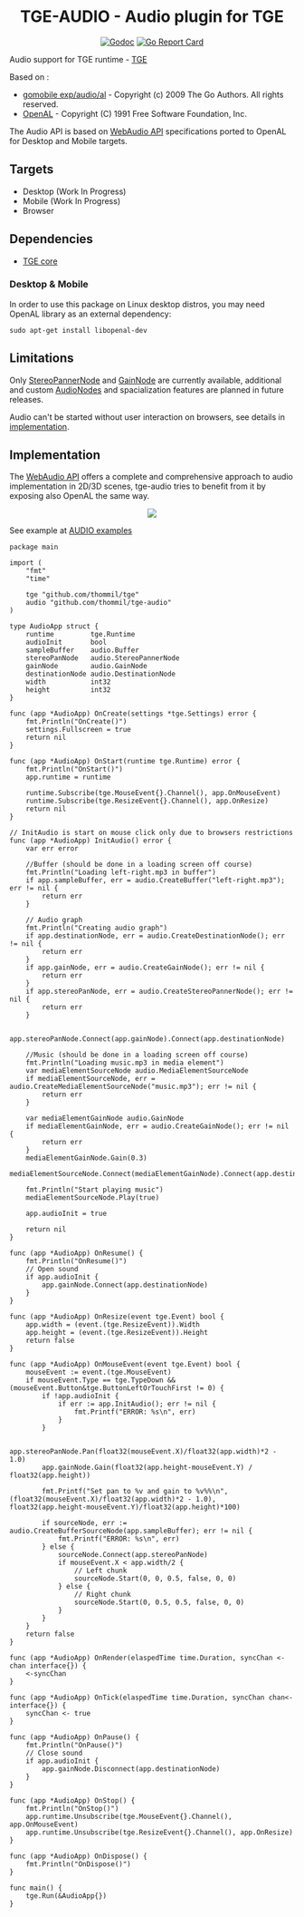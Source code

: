 <h1 align="center">TGE-AUDIO - Audio plugin for TGE</h1>

 <p align="center">
    <a href="https://godoc.org/github.com/thommil/tge-audio"><img src="https://godoc.org/github.com/thommil/tge-audio?status.svg" alt="Godoc"></img></a>
    <a href="https://goreportcard.com/report/github.com/thommil/tge-audio"><img src="https://goreportcard.com/badge/github.com/thommil/tge-audio"  alt="Go Report Card"/></a>
</p>

Audio support for TGE runtime - [TGE](https://github.com/thommil/tge)

Based on :
 * [gomobile exp/audio/al](https://godoc.org/golang.org/x/mobile/exp/audio/al) - Copyright (c) 2009 The Go Authors. All rights reserved.
 * [OpenAL](https://github.com/golang/mobile) - Copyright (C) 1991 Free Software Foundation, Inc.

The Audio API is based on [WebAudio API](https://developer.mozilla.org/en-US/docs/Web/API/Web_Audio_API) specifications ported to OpenAL for 
Desktop and Mobile targets.

## Targets
 * Desktop (Work In Progress)
 * Mobile  (Work In Progress)
 * Browser

## Dependencies
 * [TGE core](https://github.com/thommil/tge)

### Desktop & Mobile

In order to use this package on Linux desktop distros, you may need OpenAL library as an external dependency:

```
sudo apt-get install libopenal-dev
```

## Limitations
Only [StereoPannerNode](https://developer.mozilla.org/en-US/docs/Web/API/StereoPannerNode) and [GainNode](https://developer.mozilla.org/en-US/docs/Web/API/GainNode) are currently available, additional and custom [AudioNodes](https://developer.mozilla.org/en-US/docs/Web/API/AudioNode) and spacialization features are planned in future releases.

Audio can't be started without user interaction on browsers, see details in [implementation](#implementation).

## Implementation
The [WebAudio API](https://developer.mozilla.org/en-US/docs/Web/API/Web_Audio_API) offers a complete and comprehensive approach to audio implementation in 2D/3D scenes, tge-audio tries to benefit from it by exposing also OpenAL the same way.

<p align="center">
<img src="https://mdn.mozillademos.org/files/9713/WebAudioBasics.png"/>
</p>

See example at [AUDIO examples](https://github.com/Thommil/tge-examples/tree/master/plugins/tge-audio)

```golang
package main

import (
	"fmt"
	"time"

	tge "github.com/thommil/tge"
	audio "github.com/thommil/tge-audio"
)

type AudioApp struct {
	runtime         tge.Runtime
	audioInit       bool
	sampleBuffer    audio.Buffer
	stereoPanNode   audio.StereoPannerNode
	gainNode        audio.GainNode
	destinationNode audio.DestinationNode
	width           int32
	height          int32
}

func (app *AudioApp) OnCreate(settings *tge.Settings) error {
	fmt.Println("OnCreate()")
	settings.Fullscreen = true
	return nil
}

func (app *AudioApp) OnStart(runtime tge.Runtime) error {
	fmt.Println("OnStart()")
	app.runtime = runtime

	runtime.Subscribe(tge.MouseEvent{}.Channel(), app.OnMouseEvent)
	runtime.Subscribe(tge.ResizeEvent{}.Channel(), app.OnResize)
	return nil
}

// InitAudio is start on mouse click only due to browsers restrictions
func (app *AudioApp) InitAudio() error {
	var err error

	//Buffer (should be done in a loading screen off course)
	fmt.Println("Loading left-right.mp3 in buffer")
	if app.sampleBuffer, err = audio.CreateBuffer("left-right.mp3"); err != nil {
		return err
	}

	// Audio graph
	fmt.Println("Creating audio graph")
	if app.destinationNode, err = audio.CreateDestinationNode(); err != nil {
		return err
	}
	if app.gainNode, err = audio.CreateGainNode(); err != nil {
		return err
	}
	if app.stereoPanNode, err = audio.CreateStereoPannerNode(); err != nil {
		return err
	}

	app.stereoPanNode.Connect(app.gainNode).Connect(app.destinationNode)

	//Music (should be done in a loading screen off course)
	fmt.Println("Loading music.mp3 in media element")
	var mediaElementSourceNode audio.MediaElementSourceNode
	if mediaElementSourceNode, err = audio.CreateMediaElementSourceNode("music.mp3"); err != nil {
		return err
	}

	var mediaElementGainNode audio.GainNode
	if mediaElementGainNode, err = audio.CreateGainNode(); err != nil {
		return err
	}
	mediaElementGainNode.Gain(0.3)
	mediaElementSourceNode.Connect(mediaElementGainNode).Connect(app.destinationNode)

	fmt.Println("Start playing music")
	mediaElementSourceNode.Play(true)

	app.audioInit = true

	return nil
}

func (app *AudioApp) OnResume() {
	fmt.Println("OnResume()")
	// Open sound
	if app.audioInit {
		app.gainNode.Connect(app.destinationNode)
	}
}

func (app *AudioApp) OnResize(event tge.Event) bool {
	app.width = (event.(tge.ResizeEvent)).Width
	app.height = (event.(tge.ResizeEvent)).Height
	return false
}

func (app *AudioApp) OnMouseEvent(event tge.Event) bool {
	mouseEvent := event.(tge.MouseEvent)
	if mouseEvent.Type == tge.TypeDown && (mouseEvent.Button&tge.ButtonLeftOrTouchFirst != 0) {
		if !app.audioInit {
			if err := app.InitAudio(); err != nil {
				fmt.Printf("ERROR: %s\n", err)
			}
		}

		app.stereoPanNode.Pan(float32(mouseEvent.X)/float32(app.width)*2 - 1.0)
		app.gainNode.Gain(float32(app.height-mouseEvent.Y) / float32(app.height))

		fmt.Printf("Set pan to %v and gain to %v%%\n", (float32(mouseEvent.X)/float32(app.width)*2 - 1.0), float32(app.height-mouseEvent.Y)/float32(app.height)*100)

		if sourceNode, err := audio.CreateBufferSourceNode(app.sampleBuffer); err != nil {
			fmt.Printf("ERROR: %s\n", err)
		} else {
			sourceNode.Connect(app.stereoPanNode)
			if mouseEvent.X < app.width/2 {
				// Left chunk
				sourceNode.Start(0, 0, 0.5, false, 0, 0)
			} else {
				// Right chunk
				sourceNode.Start(0, 0.5, 0.5, false, 0, 0)
			}
		}
	}
	return false
}

func (app *AudioApp) OnRender(elaspedTime time.Duration, syncChan <-chan interface{}) {
	<-syncChan
}

func (app *AudioApp) OnTick(elaspedTime time.Duration, syncChan chan<- interface{}) {
	syncChan <- true
}

func (app *AudioApp) OnPause() {
	fmt.Println("OnPause()")
	// Close sound
	if app.audioInit {
		app.gainNode.Disconnect(app.destinationNode)
	}
}

func (app *AudioApp) OnStop() {
	fmt.Println("OnStop()")
	app.runtime.Unsubscribe(tge.MouseEvent{}.Channel(), app.OnMouseEvent)
	app.runtime.Unsubscribe(tge.ResizeEvent{}.Channel(), app.OnResize)
}

func (app *AudioApp) OnDispose() {
	fmt.Println("OnDispose()")
}

func main() {
	tge.Run(&AudioApp{})
}
```

